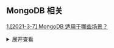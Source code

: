 ## MongoDB 相关

[1.[2021-3-7] MongoDB 适用于哪些场景？](https://github.com/HJY-xh/plantTrees/issues/34)

<details>
<summary>展开查看</summary>
<pre>

适用于以下场景：

-   需要处理大量的低价值数据，且对数据处理性能有较高要求（比如，对微博数据的处理就不需要太高的事务性，但是对数据的存取性能有很高的要求，这时就非常适合用 MongoDB）
-   需要借助缓存层来处理数据（因为 MongoDB 能高效地处理数据，所以非常适合作为缓存层来使用。将 MongoDB 作为持久化缓存层，可以避免底层存储地资源过载）
-   需要高度的伸缩性（对关系型数据库而言，当表的大小达到一定数量及后，其性能会急剧下降。这是可以用多态 MongoDB 服务器搭建一个集群环境，实现最大程度的拓展，且不影响性能）

</pre>
</details>
